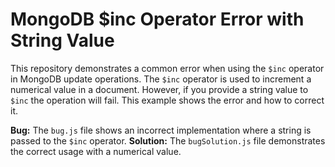 # MongoDB $inc Operator Error with String Value
This repository demonstrates a common error when using the `$inc` operator in MongoDB update operations. The `$inc` operator is used to increment a numerical value in a document.  However, if you provide a string value to `$inc` the operation will fail.  This example shows the error and how to correct it.

**Bug:** The `bug.js` file shows an incorrect implementation where a string is passed to the `$inc` operator.
**Solution:** The `bugSolution.js` file demonstrates the correct usage with a numerical value.